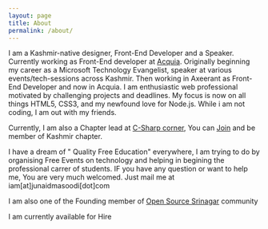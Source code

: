 ```yaml
---
layout: page
title: About
permalink: /about/
---
```


I am a Kashmir-native designer, Front-End Developer and a Speaker. Currently working as Front-End developer at [Acquia](http://www.acquia.com). Originally beginning my career as a Microsoft Technology Evangelist, speaker at various events/tech-sessions across Kashmir. Then working in Axeerant as Front-End Developer and now in Acquia. I am enthusiastic web professional motivated by challenging projects and deadlines. My focus is now on all things HTML5, CSS3, and my newfound love for Node.js. While i am not coding, I am out with my friends.

Currently, I am also a Chapter lead at [C-Sharp corner](http://www.c-sharpcorner.com/), You can [Join](http://www.c-sharpcorner.com/Chapters/18/kashmir-chapter.aspx) and be member of Kashmir chapter.

I have a dream of " Quality Free Education" everywhere, I am trying to do by organising Free Events on technology and helping in begining the professional carrer of students. IF you have any question or want to help me, You are very much welcomed. Just mail me at iam[at]junaidmasoodi[dot]com

I am also one of the Founding member of [Open Source Srinagar](http://www.opensourcesrinagar.org) community


<div class="hire"> <p>I am currently available for Hire</p> </div>

